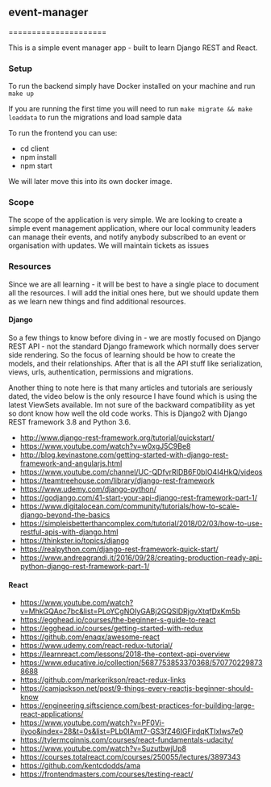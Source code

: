 ## event-manager
=====================

This is a simple event manager app - built to learn Django REST and React.


### Setup

To run the backend simply have Docker installed on your machine and run `make up`

If you are running the first time you will need to run `make migrate && make loaddata` to run the migrations and load sample data

To run the frontend you can use:
- cd client
- npm install
- npm start

We will later move this into its own docker image.


### Scope

The scope of the application is very simple. We are looking to create a simple event management application, where our
local community leaders can manage their events, and notify anybody subscribed to an event or organisation with updates.
We will maintain tickets as issues


### Resources

Since we are all learning - it will be best to have a single place to document all the resources. I will add the initial
ones here, but we should update them as we learn new things and find additional resources.

#### Django

So a few things to know before diving in - we are mostly focused on Django REST API - not the standard Django framework
which normally does server side rendering. So the focus of learning should be how to create the models, and their
relationships. After that is all the API stuff like serialization, views, urls, authentication, permissions and migrations.

Another thing to note here is that many articles and tutorials are seriously dated, the video below is the only resource
I have found which is using the latest ViewSets available. Im not sure of the backward compatibility as yet so dont know
how well the old code works. This is Django2 with Django REST framework 3.8 and Python 3.6.

- http://www.django-rest-framework.org/tutorial/quickstart/
- https://www.youtube.com/watch?v=w0xgJ5C9Be8
- http://blog.kevinastone.com/getting-started-with-django-rest-framework-and-angularjs.html
- https://www.youtube.com/channel/UC-QDfvrRIDB6F0bIO4I4HkQ/videos
- https://teamtreehouse.com/library/django-rest-framework
- https://www.udemy.com/django-python/
- https://godjango.com/41-start-your-api-django-rest-framework-part-1/
- https://www.digitalocean.com/community/tutorials/how-to-scale-django-beyond-the-basics
- https://simpleisbetterthancomplex.com/tutorial/2018/02/03/how-to-use-restful-apis-with-django.html
- https://thinkster.io/topics/django
- https://realpython.com/django-rest-framework-quick-start/
- https://www.andreagrandi.it/2016/09/28/creating-production-ready-api-python-django-rest-framework-part-1/


#### React

- https://www.youtube.com/watch?v=MhkGQAoc7bc&list=PLoYCgNOIyGABj2GQSlDRjgvXtqfDxKm5b
- https://egghead.io/courses/the-beginner-s-guide-to-react
- https://egghead.io/courses/getting-started-with-redux
- https://github.com/enaqx/awesome-react
- https://www.udemy.com/react-redux-tutorial/
- https://learnreact.com/lessons/2018-the-context-api-overview
- https://www.educative.io/collection/5687753853370368/5707702298738688
- https://github.com/markerikson/react-redux-links
- https://camjackson.net/post/9-things-every-reactjs-beginner-should-know
- https://engineering.siftscience.com/best-practices-for-building-large-react-applications/
- https://www.youtube.com/watch?v=PF0Vi-iIyoo&index=28&t=0s&list=PLb0IAmt7-GS3fZ46IGFirdqKTIxlws7e0
- https://tylermcginnis.com/courses/react-fundamentals-udacity/
- https://www.youtube.com/watch?v=SuzutbwjUp8
- https://courses.totalreact.com/courses/250055/lectures/3897343
- https://github.com/kentcdodds/ama
- https://frontendmasters.com/courses/testing-react/
